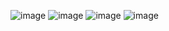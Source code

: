 ![image](https://github.com/erikth97/Django-OpenBootcamp/assets/94486146/a37b1ed2-2746-4ab4-9110-4e31d41e4968)
![image](https://github.com/erikth97/Django-OpenBootcamp/assets/94486146/dbcb22c4-903e-4ebf-b17b-7231ec269ef3)
![image](https://github.com/erikth97/Django-OpenBootcamp/assets/94486146/5facd870-508a-466a-aeb4-2fd534e9cfd3)
![image](https://github.com/erikth97/Django-OpenBootcamp/assets/94486146/06135ddc-72b6-4afc-99d6-3c10d3564357)


